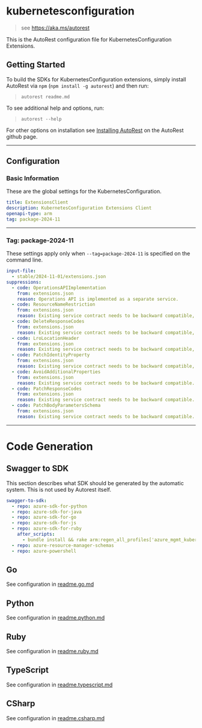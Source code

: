 # kubernetesconfiguration

> see https://aka.ms/autorest

This is the AutoRest configuration file for KubernetesConfiguration Extensions.

## Getting Started

To build the SDKs for KubernetesConfiguration extensions, simply install AutoRest via `npm` (`npm install -g autorest`) and then run:

> `autorest readme.md`

To see additional help and options, run:

> `autorest --help`

For other options on installation see [Installing AutoRest](https://aka.ms/autorest/install) on the AutoRest github page.

---

## Configuration

### Basic Information

These are the global settings for the KubernetesConfiguration.

``` yaml
title: ExtensionsClient
description: KubernetesConfiguration Extensions Client
openapi-type: arm
tag: package-2024-11
```

---

### Tag: package-2024-11

These settings apply only when `--tag=package-2024-11` is specified on the command line.

``` yaml $(tag) == 'package-2024-11'
input-file:
  - stable/2024-11-01/extensions.json
suppressions:
  - code: OperationsAPIImplementation
    from: extensions.json
    reason: Operations API is implemented as a separate service.
  - code: ResourceNameRestriction
    from: extensions.json
    reason: Existing service contract needs to be backward compatible, pattern validation exists in RP.
  - code: DeleteResponseCodes
    from: extensions.json
    reason: Existing service contract needs to be backward compatible, force delete does synchronous delete and returns 200.
  - code: LroLocationHeader
    from: extensions.json
    reason: Existing service contract needs to be backward compatible, 202 operations return Azure-Async-Operation header.
  - code: PatchIdentityProperty
    from: extensions.json
    reason: Existing service contract needs to be backward compatible, service does not use/allow identity.
  - code: AvoidAdditionalProperties
    from: extensions.json
    reason: Existing service contract needs to be backward compatible.
  - code: PatchResponseCodes
    from: extensions.json
    reason: Existing service contract needs to be backward compatible.  
  - code: PatchBodyParametersSchema
    from: extensions.json
    reason: Existing service contract needs to be backward compatible.  
```

---

# Code Generation

## Swagger to SDK

This section describes what SDK should be generated by the automatic system.
This is not used by Autorest itself.

``` yaml $(swagger-to-sdk)
swagger-to-sdk:
  - repo: azure-sdk-for-python
  - repo: azure-sdk-for-java
  - repo: azure-sdk-for-go
  - repo: azure-sdk-for-js
  - repo: azure-sdk-for-ruby
    after_scripts:
      - bundle install && rake arm:regen_all_profiles['azure_mgmt_kubernetesconfiguration']
  - repo: azure-resource-manager-schemas
  - repo: azure-powershell
```

## Go

See configuration in [readme.go.md](./readme.go.md)

## Python

See configuration in [readme.python.md](./readme.python.md)

## Ruby

See configuration in [readme.ruby.md](./readme.ruby.md)

## TypeScript

See configuration in [readme.typescript.md](./readme.typescript.md)

## CSharp

See configuration in [readme.csharp.md](./readme.csharp.md)

